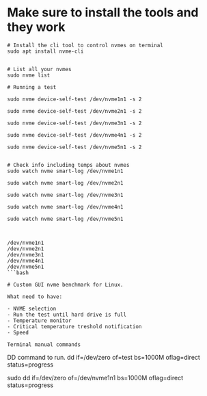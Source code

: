 # Make sure to install the tools and they work

```
# Install the cli tool to control nvmes on terminal 
sudo apt install nvme-cli


# List all your nvmes 
sudo nvme list

# Running a test 

sudo nvme device-self-test /dev/nvme1n1 -s 2 

sudo nvme device-self-test /dev/nvme2n1 -s 2 

sudo nvme device-self-test /dev/nvme3n1 -s 2 

sudo nvme device-self-test /dev/nvme4n1 -s 2 

sudo nvme device-self-test /dev/nvme5n1 -s 2 


# Check info including temps about nvmes 
sudo watch nvme smart-log /dev/nvme1n1  

sudo watch nvme smart-log /dev/nvme2n1 

sudo watch nvme smart-log /dev/nvme3n1

sudo watch nvme smart-log /dev/nvme4n1

sudo watch nvme smart-log /dev/nvme5n1



/dev/nvme1n1                    
/dev/nvme2n1                      
/dev/nvme3n1                     
/dev/nvme4n1                    
/dev/nvme5n1
```bash 

# Custom GUI nvme benchmark for Linux.

What need to have: 

- NVME selection
- Run the test until hard drive is full
- Temperature monitor
- Critical temperature treshold notification
- Speed

Terminal manual commands

```
DD command to run. 
dd if=/dev/zero of=test bs=1000M oflag=direct status=progress

sudo dd if=/dev/zero of=/dev/nvme1n1 bs=1000M oflag=direct status=progress
```bash 
